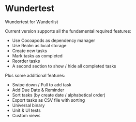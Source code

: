 # Wundertest
Wundertest for Wunderlist

Current version supports all the fundamental required features:
- Use Cocoapods as dependency manager
- Use Realm as local storage
- Create new tasks
- Mark tasks as completed
- Reorder tasks
- A second section to show / hide all completed tasks

Plus some additional features:
- Swipe down / Pull to add task
- Add Due Date & Reminder
- Sort tasks (by create date / alphabetical order)
- Export tasks as CSV file with sorting
- Universal binary
- Unit & UI tests
- Custom views
